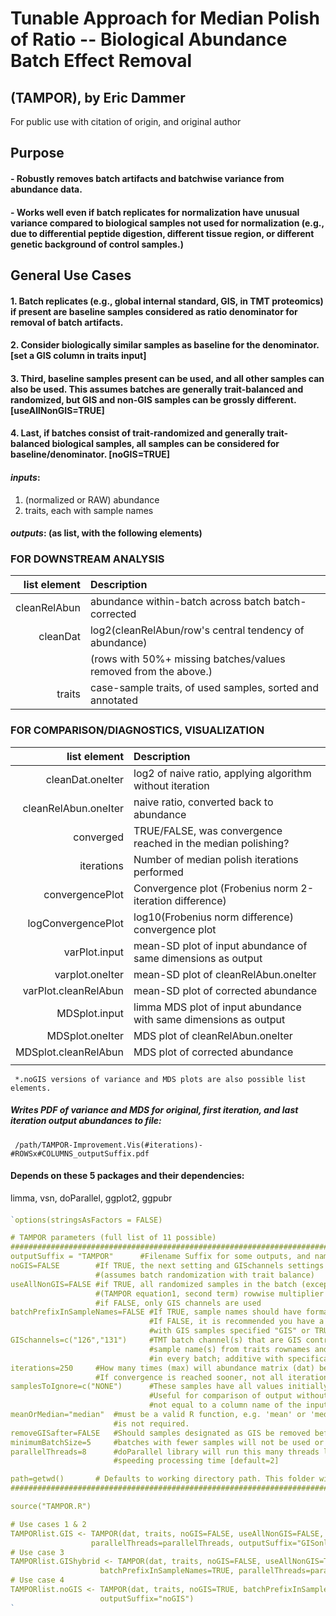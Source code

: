 # Tunable Approach for Median Polish of Ratio -- Biological Abundance Batch Effect Removal
## (TAMPOR), by Eric Dammer
For public use with citation of origin, and original author
####
## Purpose
####
#### - Robustly removes batch artifacts and batchwise variance from abundance data.
#### - Works well even if batch replicates for normalization have unusual variance compared to biological samples not used for normalization (e.g., due to differential peptide digestion, different tissue region, or different genetic background of control samples.)
####
## General Use Cases
####
#### 1. Batch replicates (e.g., global internal standard, GIS, in TMT proteomics) if present are baseline samples considered as ratio denominator for removal of batch artifacts.
#### 2. Consider biologically similar samples as baseline for the denominator.    [set a GIS column in traits input]
#### 3. Third, baseline samples present can be used, and all other samples can also be used. This assumes batches are generally trait-balanced and randomized, but GIS and non-GIS samples can be grossly different.    [useAllNonGIS=TRUE]
#### 4. Last, if batches consist of trait-randomized and generally trait-balanced biological samples, all samples can be considered for baseline/denominator.    [noGIS=TRUE]
####
####
####  *inputs*: 
1. (normalized or RAW) abundance
2. traits, each with sample names
####
####  *outputs*:  (as list, with the following elements)
####
### FOR DOWNSTREAM ANALYSIS
| list element | Description|
| ------------:|:-----------|
| cleanRelAbun | abundance within-batch across batch batch-corrected|
|     cleanDat | log2(cleanRelAbun/row's central tendency of abundance) |
|              | (rows with 50%+ missing batches/values removed from the above.)|
|       traits | case-sample traits, of used samples, sorted and annotated |
####
### FOR COMPARISON/DIAGNOSTICS, VISUALIZATION
|        list element      | Description|
|     --------------------:|:-----------|
|     cleanDat.oneIter     | log2 of naive ratio, applying algorithm without iteration|
|     cleanRelAbun.oneIter | naive ratio, converted back to abundance|
|     converged            | TRUE/FALSE, was convergence reached in the median polishing?|
|     iterations           | Number of median polish iterations performed|
|     convergencePlot      | Convergence plot (Frobenius norm 2-iteration difference)|
|     logConvergencePlot   | log10(Frobenius norm difference) convergence plot|
|     varPlot.input        | mean-SD plot of input abundance of same dimensions as output|
|     varplot.oneIter      | mean-SD plot of cleanRelAbun.oneIter|
|     varPlot.cleanRelAbun | mean-SD plot of corrected abundance|
|     MDSplot.input        | limma MDS plot of input abundance with same dimensions as output|
|     MDSplot.oneIter      | MDS plot of cleanRelAbun.oneIter|
|     MDSplot.cleanRelAbun | MDS plot of corrected abundance|
|                          |                                |
     *.noGIS versions of variance and MDS plots are also possible list elements.

##### Writes PDF of variance and MDS for original, first iteration, and last iteration output abundances to file:
     /path/TAMPOR-Improvement.Vis(#iterations)-#ROWSx#COLUMNS_outputSuffix.pdf
     
####
#### Depends on these 5 packages and their dependencies:
 limma, vsn, doParallel, ggplot2, ggpubr
####
```R
`options(stringsAsFactors = FALSE)

# TAMPOR parameters (full list of 11 possible)
#####################################################################################
outputSuffix = "TAMPOR"      #Filename Suffix for some outputs, and name of automatically created subfolder for output
noGIS=FALSE        #If TRUE, the next setting and GISchannels settings are ignored, and all samples in each batch are taken as GIS
                   #(assumes batch randomization with trait balance)
useAllNonGIS=FALSE #if TRUE, all randomized samples in the batch (except any that are GIS) are used for step 1b
                   #(TAMPOR equation1, second term) rowwise multiplier calculation
                   #if FALSE, only GIS channels are used
batchPrefixInSampleNames=FALSE #If TRUE, sample names should have format "batch.channel.(...)"
                               #If FALSE, it is recommended you have a GIS column in traits provided,
                               #with GIS samples specified "GIS" or TRUE and other samples NA
GISchannels=c("126","131")     #TMT batch channel(s) that are GIS controls in every batch where they appear, or full unique
                               #sample name(s) from traits rownames and abundance column names. At least one should be present
                               #in every batch; additive with specification of GIS samples in provided traits GIS column.
iterations=250     #How many times (max) will abundance matrix (dat) be subjected to 2-way table median polish?
                   #If convergence is reached sooner, not all iterations will be run.
samplesToIgnore=c("NONE")      #These samples have all values initially set to NA, & are removed from matrices used for visualization.
                               #Useful for comparison of output without known outliers to prior output. If none, specify any string
                               #not equal to a column name of the inputAbundanceCSV; E.g. "NONE"
meanOrMedian="median"  #must be a valid R function, e.g. 'mean' or 'median'; median is recommended unless robustness to outliers
                       #is not required.
removeGISafter=FALSE   #Should samples designated as GIS be removed before visualization of variance and MDS?
minimumBatchSize=5     #batches with fewer samples will not be used or kept in data for batch variance removal [default=5]
parallelThreads=8      #doParallel library will run this many threads locally to split steps 1a and 1b batchwise calculations,
                       #speeding processing time [default=2]

path=getwd()       # Defaults to working directory path. This folder will contain output PDF of visualizations.
#####################################################################################

source("TAMPOR.R")

# Use cases 1 & 2
TAMPORlist.GIS <- TAMPOR(dat, traits, noGIS=FALSE, useAllNonGIS=FALSE, GISchannels=c("126","131"),
                  parallelThreads=parallelThreads, outputSuffix="GISonly")
# Use case 3
TAMPORlist.GIShybrid <- TAMPOR(dat, traits, noGIS=FALSE, useAllNonGIS=TRUE,GISchannels=c("126","131"),
                    batchPrefixInSampleNames=TRUE, parallelThreads=parallelThreads, outputSuffix="GIShybrid")
# Use case 4
TAMPORlist.noGIS <- TAMPOR(dat, traits, noGIS=TRUE, batchPrefixInSampleNames=TRUE, parallelThreads=parallelThreads,
                    outputSuffix="noGIS")
`

